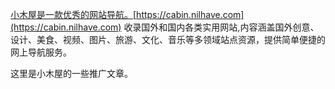 [小木屋是一款优秀的网站导航。](https://cabin.nilhave.com)[https://cabin.nilhave.com](https://cabin.nilhave.com) 收录国外和国内各类实用网站,内容涵盖国外创意、设计、美食、视频、图片、旅游、文化、音乐等多领域站点资源，提供简单便捷的网上导航服务。

这里是小木屋的一些推广文章。
